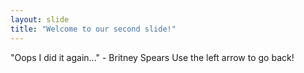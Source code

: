 ```yaml
---
layout: slide
title: "Welcome to our second slide!"
---
```

"Oops I did it again..." - Britney Spears
Use the left arrow to go back!
